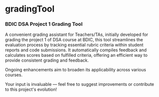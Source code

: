 # gradingTool 
### BDIC DSA Project 1 Grading Tool
A convenient grading assistant for Teachers/TAs, initially developed for grading the project 1 of DSA course at BDIC, this tool streamlines the evaluation process 
by tracking essential rubric criteria within student reports and code submissions. It automatically compiles feedback and calculates scores based on fulfilled criteria, 
offering an efficient way to provide consistent grading and feedback.

Ongoing enhancements aim to broaden its applicability across various courses.

Your input is invaluable — feel free to suggest improvements or contribute to this project's evolution!
